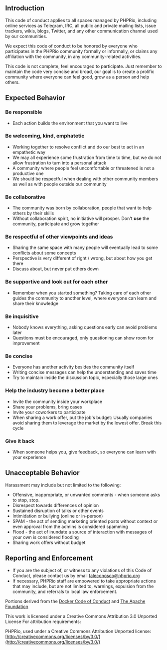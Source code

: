## Introduction

This code of conduct applies to all spaces managed by PHPRio, including online services as Telegram, IRC, all public and private mailing lists, issue trackers, wikis, blogs, Twitter, and any other communication channel used by our communities.

We expect this code of conduct to be honored by everyone who participates in the PHPRio community formally or informally, or claims any affiliation with the community, in any community-related activities.

This code is not complete, feel encouraged to participate. Just remember to maintain the code very concise and broad, our goal is to create a prolific community where everyone can feel good, grow as a person and help others.

## Expected Behavior

### Be responsible
- Each action builds the environment that you want to live
### Be welcoming, kind, emphatetic
- Working together to resolve conflict and do our best to act in an empathetic way
- We may all experience some frustration from time to time, but we do not allow frustration to turn into a personal attack
- A community where people feel uncomfortable or threatened is not a productive one
- We should be respectful when dealing with other community members as well as with people outside our community
### Be collaborative
- The community was born by collaboration, people that want to help others by their skills
- Without collaboration spirit, no initiative will prosper. Don't **use** the community, participate and grow together
### Be respectful of other viewpoints and ideas
- Sharing the same space with many people will eventually lead to some conflicts about some concepts
- Perspective is very different of right / wrong, but about how you get there
- Discuss about, but never put others down
### Be supportive and look out for each other
- Remember when you started something? Taking care of each other guides the community to another level,
where everyone can learn and share their knowledge
### Be inquisitive
- Nobody knows everything, asking questions early can avoid problems later
- Questions must be encouraged, only questioning can show room for improvement
### Be concise
- Everyone has another activity besides the community itself
- Writing concise messages can help the understanding and saves time
- Try to maintain inside the discussion topic, especially those large ones
### Help the industry become a better place
- Invite the community inside your workplace
- Share your problems, bring cases
- Invite your coworkers to participate
- When sharing a work offer, put the job's budget: Usually companies avoid sharing them to leverage the
market by the lowest offer. Break this cycle
### Give it back
- When someone helps you, give feedback, so everyone can learn with your experience

## Unacceptable Behavior

Harassment may include but not limited to the following:

- Offensive, inappropriate, or unwanted comments - when someone asks to stop, stop.
- Disrespect towards differences of opinion
- Sustained disruption of talks or other events
- Intimidation or bullying (online or in-person)
- SPAM - the act of sending marketing oriented posts without context or even approval from the admins is considered spamming
- Flood - the act of inundate a source of interaction with messages of your own is considered flooding
- Sharing work offers without budget

## Reporting and Enforcement

- If you are the subject of, or witness to any violations of this Code of Conduct, please contact us by email faleconosco@phprio.org
- If necessary, PHPRio staff are empowered to take appropriate actions that may include, but are not limited to, warnings, expulsion from the community, and referrals to local law enforcement.

Portions derived from the [Docker Code of Conduct](https://github.com/docker/code-of-conduct) and [The Apache Foundation](https://www.apache.org/foundation/policies/conduct)

This work is licensed under a Creative Commons Attribution 3.0 Unported License For attribution requirements:

PHPRio, used under a Creative Commons Attribution Unported license: [http://creativecommons.org/licenses/by/3.0/](http://creativecommons.org/licenses/by/3.0/)
